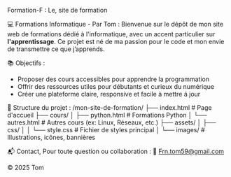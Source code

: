 Formation-F : Le, site de formation

💻 Formations Informatique - Par Tom :
Bienvenue sur le dépôt de mon site web de formations dédié à l'informatique, avec un accent particulier sur **l'apprentissage**. Ce projet est né de ma passion pour le code et mon envie de transmettre ce que j’apprends.

📚 Objectifs :
- Proposer des cours accessibles pour apprendre la programmation
- Offrir des ressources utiles pour débutants et curieux du numérique
- Créer une plateforme claire, responsive et facile à mettre à jour

📁 Structure du projet :
/mon-site-de-formation/
├── index.html # Page d'accueil
├── cours/
│ ├── python.html # Formations Python
│ └── autres.html # Autres cours (ex: Linux, Réseaux, etc.)
├── assets/
│ ├── css/
│ │ └── style.css # Fichier de styles principal
│ └── images/ # Illustrations, icônes, bannières

📬 Contact, Pour toute question ou collaboration :
📧 Frn.tom59@gmail.com

© 2025 Tom
